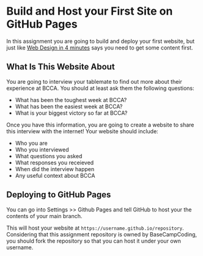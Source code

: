 # Build and Host your First Site on GitHub Pages

In this assignment you are going to build and deploy your first website, but just like
[Web Design in 4 minutes]( ) says you need to
get some content first.

## What Is This Website About

You are going to interview your tablemate to find out more about their experience at BCCA.
You should at least ask them the following questions:

- What has been the toughest week at BCCA?
- What has been the easiest week at BCCA?
- What is your biggest victory so far at BCCA?

Once you have this information, you are going to create a website to share this interview
with the internet! Your website should include:

- Who you are
- Who you interviewed
- What questions you asked
- What responses you receieved
- When did the interview happen
- Any useful context about BCCA

## Deploying to GitHub Pages

You can go into Settings >> Github Pages and tell GitHub to host your the contents of your main branch.

This will host your website at `https://username.github.io/repository`. Considering that this assignment
repository is owned by BaseCampCoding, you should fork the repository so that you can host it under your
own username.
